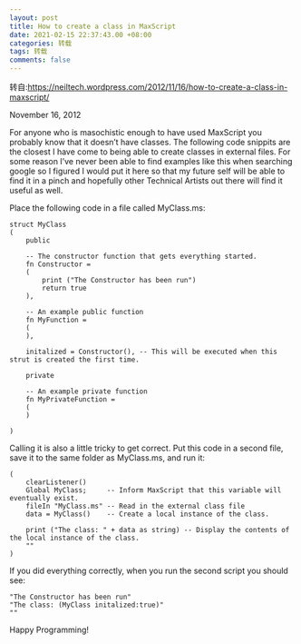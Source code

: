 ```yaml
---
layout: post
title: How to create a class in MaxScript
date: 2021-02-15 22:37:43.00 +08:00
categories: 转载
tags: 转载
comments: false
---
```


转自:https://neiltech.wordpress.com/2012/11/16/how-to-create-a-class-in-maxscript/

November 16, 2012

For anyone who is masochistic enough to have used MaxScript you probably know that it doesn’t have classes. The following code snippits are the closest I have come to being able to create classes in external files. For some reason I’ve never been able to find examples like this when searching google so I figured I would put it here so that my future self will be able to find it in a pinch and hopefully other Technical Artists out there will find it useful as well.

Place the following code in a file called MyClass.ms:

```
struct MyClass
(
    public

    -- The constructor function that gets everything started.
    fn Constructor =
    (
        print ("The Constructor has been run")
        return true
    ),

    -- An example public function
    fn MyFunction =
    (
    ),

    initalized = Constructor(), -- This will be executed when this strut is created the first time.

    private

    -- An example private function
    fn MyPrivateFunction =
    (
    )

)
```

Calling it is also a little tricky to get correct. Put this code in a second file, save it to the same folder as MyClass.ms, and run it:

```
(
    clearListener()
    Global MyClass;     -- Inform MaxScript that this variable will eventually exist.
    fileIn "MyClass.ms" -- Read in the external class file
    data = MyClass()    -- Create a local instance of the class.

    print ("The class: " + data as string) -- Display the contents of the local instance of the class.
    ""
)
```

If you did everything correctly, when you run the second script you should see:

```
"The Constructor has been run"
"The class: (MyClass initalized:true)"
""
```

Happy Programming!